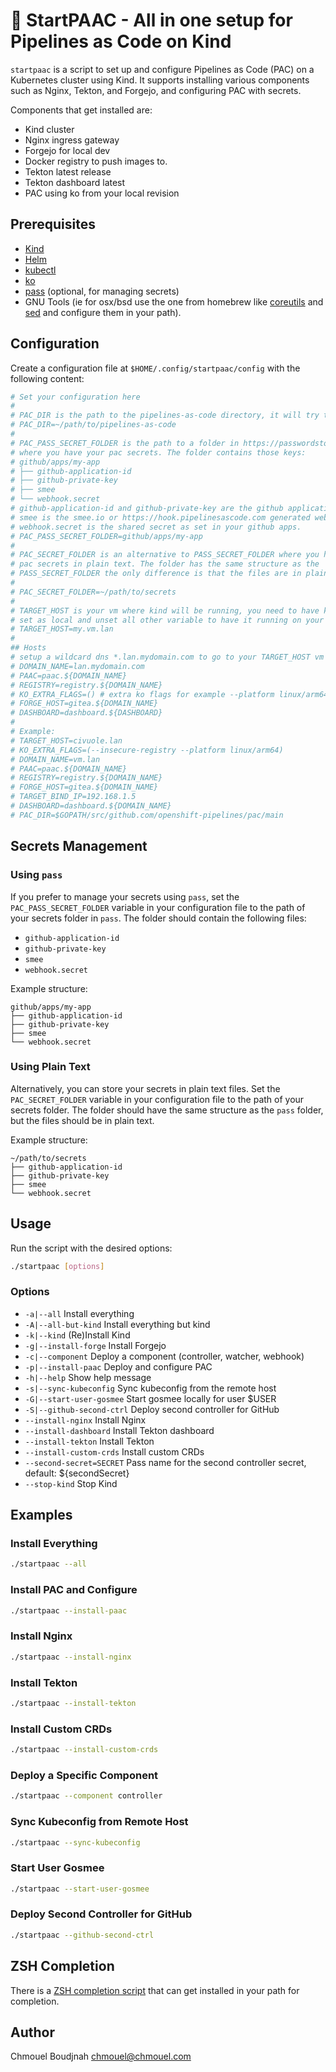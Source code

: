 # 🚀 StartPAAC - All in one setup for Pipelines as Code on Kind

`startpaac` is a script to set up and configure Pipelines as Code (PAC) on a
Kubernetes cluster using Kind. It supports installing various components such
as Nginx, Tekton, and Forgejo, and configuring PAC with secrets.

Components that get installed are:

- Kind cluster
- Nginx ingress gateway
- Forgejo for local dev
- Docker registry to push images to.
- Tekton latest release
- Tekton dashboard latest
- PAC using ko from your local revision

## Prerequisites

- [Kind](https://kind.sigs.k8s.io/)
- [Helm](https://helm.sh/)
- [kubectl](https://kubernetes.io/docs/tasks/tools/install-kubectl/)
- [ko](https://github.com/google/ko)
- [pass](https://www.passwordstore.org/) (optional, for managing secrets)
- GNU Tools (ie for osx/bsd use the one from homebrew like
[coreutils](https://formulae.brew.sh/formula/coreutils) and
[sed](https://formulae.brew.sh/formula/gnu-sed#default) and configure them in
your path).

## Configuration

Create a configuration file at `$HOME/.config/startpaac/config` with the following content:

```sh
# Set your configuration here
#
# PAC_DIR is the path to the pipelines-as-code directory, it will try to detect it otherwise
# PAC_DIR=~/path/to/pipelines-as-code
#
# PAC_PASS_SECRET_FOLDER is the path to a folder in https://passwordstore.org/
# where you have your pac secrets. The folder contains those keys:
# github/apps/my-app
# ├── github-application-id
# ├── github-private-key
# ├── smee
# └── webhook.secret
# github-application-id and github-private-key are the github application id and private key when you create your github app
# smee is the smee.io or https://hook.pipelinesascode.com generated webhook URL as set in your github apps.
# webhook.secret is the shared secret as set in your github apps.
# PAC_PASS_SECRET_FOLDER=github/apps/my-app
#
# PAC_SECRET_FOLDER is an alternative to PASS_SECRET_FOLDER where you have your
# pac secrets in plain text. The folder has the same structure as the
# PASS_SECRET_FOLDER the only difference is that the files are in plain text.
#
# PAC_SECRET_FOLDER=~/path/to/secrets
#
# TARGET_HOST is your vm where kind will be running, you need to have kind working there
# set as local and unset all other variable to have it running on your local VM
# TARGET_HOST=my.vm.lan
#
## Hosts
# setup a wildcard dns *.lan.mydomain.com to go to your TARGET_HOST vm
# DOMAIN_NAME=lan.mydomain.com
# PAAC=paac.${DOMAIN_NAME}
# REGISTRY=registry.${DOMAIN_NAME}
# KO_EXTRA_FLAGS=() # extra ko flags for example --platform linux/arm64 --insecure-registry
# FORGE_HOST=gitea.${DOMAIN_NAME}
# DASHBOARD=dashboard.${DASHBOARD}
#
# Example:
# TARGET_HOST=civuole.lan
# KO_EXTRA_FLAGS=(--insecure-registry --platform linux/arm64)
# DOMAIN_NAME=vm.lan
# PAAC=paac.${DOMAIN_NAME}
# REGISTRY=registry.${DOMAIN_NAME}
# FORGE_HOST=gitea.${DOMAIN_NAME}
# TARGET_BIND_IP=192.168.1.5
# DASHBOARD=dashboard.${DOMAIN_NAME}
# PAC_DIR=$GOPATH/src/github.com/openshift-pipelines/pac/main
```

## Secrets Management

### Using `pass`

If you prefer to manage your secrets using `pass`, set the `PAC_PASS_SECRET_FOLDER` variable in your configuration file to the path of your secrets folder in `pass`. The folder should contain the following files:

- `github-application-id`
- `github-private-key`
- `smee`
- `webhook.secret`

Example structure:

```
github/apps/my-app
├── github-application-id
├── github-private-key
├── smee
└── webhook.secret
```

### Using Plain Text

Alternatively, you can store your secrets in plain text files. Set the `PAC_SECRET_FOLDER` variable in your configuration file to the path of your secrets folder. The folder should have the same structure as the `pass` folder, but the files should be in plain text.

Example structure:

```
~/path/to/secrets
├── github-application-id
├── github-private-key
├── smee
└── webhook.secret
```

## Usage

Run the script with the desired options:

```sh
./startpaac [options]
```

### Options

- `-a|--all`                Install everything
- `-A|--all-but-kind`       Install everything but kind
- `-k|--kind`               (Re)Install Kind
- `-g|--install-forge`      Install Forgejo
- `-c|--component`          Deploy a component (controller, watcher, webhook)
- `-p|--install-paac`       Deploy and configure PAC
- `-h|--help`               Show help message
- `-s|--sync-kubeconfig`    Sync kubeconfig from the remote host
- `-G|--start-user-gosmee`  Start gosmee locally for user $USER
- `-S|--github-second-ctrl` Deploy second controller for GitHub
- `--install-nginx`         Install Nginx
- `--install-dashboard`     Install Tekton dashboard
- `--install-tekton`        Install Tekton
- `--install-custom-crds`   Install custom CRDs
- `--second-secret=SECRET`  Pass name for the second controller secret, default: ${secondSecret}
- `--stop-kind`             Stop Kind

## Examples

### Install Everything

```sh
./startpaac --all
```

### Install PAC and Configure

```sh
./startpaac --install-paac
```

### Install Nginx

```sh
./startpaac --install-nginx
```

### Install Tekton

```sh
./startpaac --install-tekton
```

### Install Custom CRDs

```sh
./startpaac --install-custom-crds
```

### Deploy a Specific Component

```sh
./startpaac --component controller
```

### Sync Kubeconfig from Remote Host

```sh
./startpaac --sync-kubeconfig
```

### Start User Gosmee

```sh
./startpaac --start-user-gosmee
```

### Deploy Second Controller for GitHub

```sh
./startpaac --github-second-ctrl
```

## ZSH Completion

There is a [ZSH completion script](./_startpaac) that can get installed in your
path for completion.

## Author

Chmouel Boudjnah <chmouel@chmouel.com>
